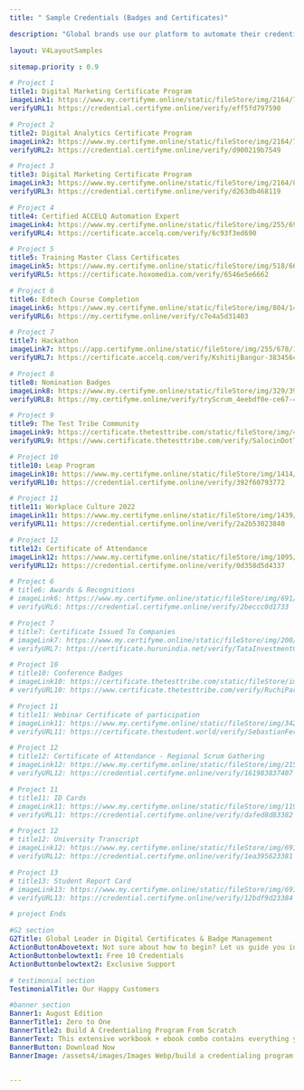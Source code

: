```yaml
---
title: " Sample Credentials (Badges and Certificates)"

description: "Global brands use our platform to automate their credential issuing process."

layout: V4LayoutSamples

sitemap.priority : 0.9

# Project 1
title1: Digital Marketing Certificate Program
imageLink1: https://www.my.certifyme.online/static/fileStore/img/2164/7590/181254_badge_830BD9.png
verifyURL1: https://credential.certifyme.online/verify/eff5fd797590

# Project 2
title2: Digital Analytics Certificate Program
imageLink2: https://www.my.certifyme.online/static/fileStore/img/2164/7549/176716_badge_74F10F.png
verifyURL2: https://credential.certifyme.online/verify/d900219b7549

# Project 3
title3: Digital Marketing Certificate Program
imageLink3: https://www.my.certifyme.online/static/fileStore/img/2164/8119/181605_badge_04D4BA.png
verifyURL3: https://credential.certifyme.online/verify/d263db468119

# Project 4
title4: Certified ACCELQ Automation Expert
imageLink4: https://www.my.certifyme.online/static/fileStore/img/255/690/181243_badge_53A4D0.png
verifyURL4: https://certificate.accelq.com/verify/6c93f3ed690

# Project 5
title5: Training Master Class Certificates
imageLink5: https://www.my.certifyme.online/static/fileStore/img/518/662/43494_badge_E517D9.png
verifyURL5: https://certificate.hoxomedia.com/verify/6546e5e6662

# Project 6
title6: Edtech Course Completion
imageLink6: https://www.my.certifyme.online/static/fileStore/img/804/1403/40623_badge_C262A1.png
verifyURL6: https://my.certifyme.online/verify/c7e4a5d31403

# Project 7
title7: Hackathon
imageLink7: https://app.certifyme.online/static/fileStore/img/255/678/11489_badge_72933D.png
verifyURL7: https://certificate.accelq.com/verify/KshitijBangur-383456cc678

# Project 8
title8: Nomination Badges
imageLink8: https://www.my.certifyme.online/static/fileStore/img/329/399/6941_badge_0AAE06.png
verifyURL8: https://my.certifyme.online/verify/tryScrum_4eebdf0e-ce67-48bb-99b8-6e8efaeb28d9399

# Project 9
title9: The Test Tribe Community
imageLink9: https://certificate.thetesttribe.com/static/fileStore/img/4/13/2401_badge_1885BF.png
verifyURL9: https://www.certificate.thetesttribe.com/verify/SalocinDotTEN_0c3dff2b-1ebc-4fe3-8c89-e84e252b171b13

# Project 10
title10: Leap Program
imageLink10: https://www.my.certifyme.online/static/fileStore/img/1414/3772/93604_badge_E985D8.png
verifyURL10: https://credential.certifyme.online/verify/392f60793772

# Project 11
title11: Workplace Culture 2022
imageLink11: https://www.my.certifyme.online/static/fileStore/img/1439/3840/96543_badge_B5E007.png
verifyURL11: https://credential.certifyme.online/verify/2a2b53023840

# Project 12
title12: Certificate of Attendance
imageLink12: https://www.my.certifyme.online/static/fileStore/img/1095/4337/109495_badge_A648D6.png
verifyURL12: https://credential.certifyme.online/verify/0d358d5d4337

# Project 6
# title6: Awards & Recognitions
# imageLink6: https://www.my.certifyme.online/static/fileStore/img/691/1733/41618_badge_55DB3F.png
# verifyURL6: https://credential.certifyme.online/verify/2beccc0d1733

# Project 7
# title7: Certificate Issued To Companies
# imageLink7: https://www.my.certifyme.online/static/fileStore/img/200/632/14040_badge_506805.png
# verifyURL7: https://certificate.hurunindia.net/verify/TataInvestmentCorporation-8a8aaa42632

# Project 10
# title10: Conference Badges
# imageLink10: https://certificate.thetesttribe.com/static/fileStore/img/3/27/4369_badge_801054.png
# verifyURL10: https://www.certificate.thetesttribe.com/verify/RuchiParijat_61c80a46-dad7-4e7e-aad5-111515c1b41727

# Project 11
# title11: Webinar Certificate of participation
# imageLink11: https://www.my.certifyme.online/static/fileStore/img/342/419/7520_badge_996ACA.png
# verifyURL11: https://certificate.thestudent.world/verify/SebastianFernandes_8061429d-339b-4869-8eb6-8f7f722bd941419

# Project 12
# title12: Certificate of Attendance - Regional Scrum Gathering
# imageLink12: https://www.my.certifyme.online/static/fileStore/img/2153/7407/175936_badge_C09657.png
# verifyURL12: https://credential.certifyme.online/verify/161983837407

# Project 11
# title11: ID Cards
# imageLink11: https://www.my.certifyme.online/static/fileStore/img/1198/3382/73976_badge_F8DE01.png
# verifyURL11: https://credential.certifyme.online/verify/dafed8d83382

# Project 12
# title12: University Transcript
# imageLink12: https://www.my.certifyme.online/static/fileStore/img/691/3381/73962_badge_25C78B.png
# verifyURL12: https://credential.certifyme.online/verify/1ea395623381

# Project 13
# title13: Student Report Card
# imageLink13: https://www.my.certifyme.online/static/fileStore/img/691/3384/73966_badge_123978.png
# verifyURL13: https://credential.certifyme.online/verify/12bdf9d23384

# project Ends

#G2 section
G2Title: Global Leader in Digital Certificates & Badge Management
ActionButtonAbovetext: Not sure about how to begin? Let us guide you in the right direction!
ActionButtonbelowtext1: Free 10 Credentials
ActionButtonbelowtext2: Exclusive Support

# testimonial section
TestimonialTitle: Our Happy Customers

#banner section
Banner1: August Edition
BannerTitle1: Zero to One
BannerTitle2: Build A Credentialing Program From Scratch
BannerText: This extensive workbook + ebook combo contains everything you need to build a credentialing program from scratch.
BannerButton: Download Now
BannerImage: /assets4/images/Images Webp/build a credentialing program.webp


---
```

